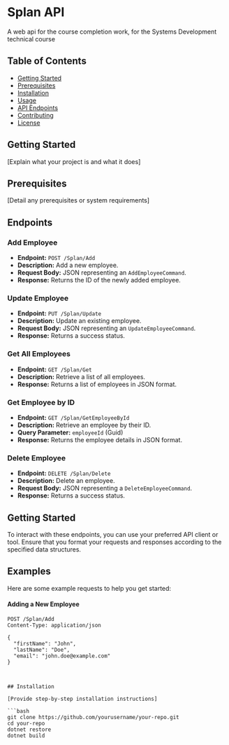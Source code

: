 # Splan API

A web api for the course completion work, for the Systems Development technical course

## Table of Contents

- [Getting Started](#getting-started)
- [Prerequisites](#prerequisites)
- [Installation](#installation)
- [Usage](#usage)
- [API Endpoints](#api-endpoints)
- [Contributing](#contributing)
- [License](#license)

## Getting Started

[Explain what your project is and what it does]

## Prerequisites

[Detail any prerequisites or system requirements]

## Endpoints

### Add Employee

- **Endpoint:** `POST /Splan/Add`
- **Description:** Add a new employee.
- **Request Body:** JSON representing an `AddEmployeeCommand`.
- **Response:** Returns the ID of the newly added employee.

### Update Employee

- **Endpoint:** `PUT /Splan/Update`
- **Description:** Update an existing employee.
- **Request Body:** JSON representing an `UpdateEmployeeCommand`.
- **Response:** Returns a success status.

### Get All Employees

- **Endpoint:** `GET /Splan/Get`
- **Description:** Retrieve a list of all employees.
- **Response:** Returns a list of employees in JSON format.

### Get Employee by ID

- **Endpoint:** `GET /Splan/GetEmployeeById`
- **Description:** Retrieve an employee by their ID.
- **Query Parameter:** `employeeId` (Guid)
- **Response:** Returns the employee details in JSON format.

### Delete Employee

- **Endpoint:** `DELETE /Splan/Delete`
- **Description:** Delete an employee.
- **Request Body:** JSON representing a `DeleteEmployeeCommand`.
- **Response:** Returns a success status.

## Getting Started

To interact with these endpoints, you can use your preferred API client or tool. Ensure that you format your requests and responses according to the specified data structures.

## Examples

Here are some example requests to help you get started:

#### Adding a New Employee

```http
POST /Splan/Add
Content-Type: application/json

{
  "firstName": "John",
  "lastName": "Doe",
  "email": "john.doe@example.com"
}



## Installation

[Provide step-by-step installation instructions]

```bash
git clone https://github.com/yourusername/your-repo.git
cd your-repo
dotnet restore
dotnet build



